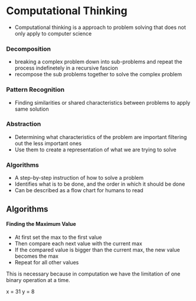 
# Computational Thinking

- Computational thinking is a approach to problem solving that does not only apply to computer science

### Decomposition

- breaking a complex problem down into sub-problems and repeat the process indefinetely in a recursive fascion
- recompose the sub problems together to solve the complex problem

### Pattern Recognition

- Finding similarities or shared characteristics between problems to apply same solution

### Abstraction

- Determining what characteristics of the problem are important filtering out the less important ones
- Use them to create a representation of what we are trying to solve

### Algorithms

- A step-by-step instruction of how to solve a problem
- Identifies what is to be done, and the order in which it should be done
- Can be described as a flow chart for humans to read


## Algorithms

#### Finding the Maximum Value

- At first set the max to the first value
- Then compare each next value with the current max
- If the compared value is bigger than the current max, the new value becomes the max
- Repeat for all other values

This is necessary because in computation we have the limitation of one binary operation at a time.

x = 31
y = 8